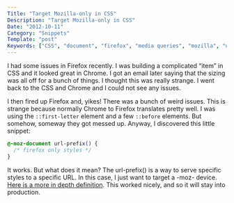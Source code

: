 ```yaml
---
Title: "Target Mozilla-only in CSS"
Description: "Target Mozilla-only in CSS"
Date: "2012-10-11"
Category: "Snippets"
Template: "post"
Keywords: ["CSS", "document", "firefox", "media queries", "mozilla", "url-prefix"]
---
```


I had some issues in Firefox recently. I was building a complicated “item” in CSS and it looked great in Chrome. I got an email later saying that the sizing was all off for a bunch of things. I thought this was really strange. I went back to the CSS and Chrome and I could not see any issues.

I then fired up Firefox and, yikes! There was a bunch of weird issues. This is strange because normally Chrome to Firefox translates pretty well. I was using the `::first-letter` element and a few `::before` elements. But somehow, someway they got messed up. Anyway, I discovered this little snippet:

```css
@-moz-document url-prefix() {
  /* firefox only styles */
}
```

It works. But what does it mean? The url-prefix() is a way to serve specific styles to a specific URL. In this case, I just want to target a -moz- device. [Here is a more in depth definition](https://developer.mozilla.org/en-US/docs/CSS/@document?redirectlocale=en-US&redirectslug=CSS%2F%40-moz-document "MDN @Document"). This worked nicely, and so it will stay into production.